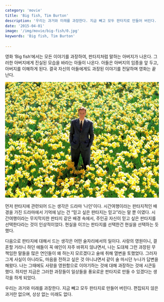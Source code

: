 ```yaml
---
category: 'movie'
title: 'Big fish, Tim Burton'
description: '우리는 과거와 미래를 과장한다. 지금 빼고 모두 판타지로 만들어 버린다. 편집되지 않은 과거란 없으며, 상상 없는 미래도 없다.'
date: '2015-04-01'
image: '/img/movie/big-fish/0.jpg'
keywords: 'Big fish, Tim Burton'

---
```


영화 ‘Big fish’에서는  모든 이야기를 과장하여, 판타지처럼 말하는 아버지가 나온다. 그러한 아버지에게 진실된 모습을 바라는 아들이 나온다. 아들은 아버지의 임종을 앞 두고, 아버지를 이해하게 된다. 결국 자신의 아들에게도 과장된 이야기를 전달하며 영화는 끝난다.

![big-fish](/img/movie/big-fish/0.jpg)

 먼저 판타지에 관련되어 드는 생각은 드라마 ‘나인'이다. 시간여행이라는 판타지적인 배경을 가진 드라마에서 기억에 남는 건 “믿고 싶은 판타지는 믿고”라는 말 뿐 이였다. 시간여행이라는 무지막지한 판타지 같은 배경 속에서, 주인공 자신이 믿고 싶은 판타지를 선택한다라는 것이 인상적이었다. 현실을 이끄는 판타지를 선택한건 현실을 선택하는 듯 했다.

 다음으로 판타지에 대해서 드는 생각은 어떤 술자리에서의 일이다. 사랑의 영원이니, 결혼할 거라니 하던 애들이 꼭 애인이 자주 바뀌지 않냐면서, 나는 도대체 그런 과장된 무책임한 말들을 많은 연인들이 왜 하는지 모르겠다고 술에 취해 열변을 토했었다. 그러자 그게 사실이 아니라도, 마음을 전하고 싶은 것 아니냐면서 같이 술 마시던 누나가 답변을 해왔다. 나는 그때에도 사랑을 영원함으로 이야기하는 것에 대해 과장하는 것에 시큰둥했다. 하지만 지금은 그러한 과장들이 일상들을 풍요로운 판타지로 만들 수 있겠다는 생각을 하게 되었다.

 우리는 과거와 미래를 과장한다. 지금 빼고 모두 판타지로 만들어 버린다. 편집되지 않은 과거란 없으며, 상상 없는 미래도 없다.
